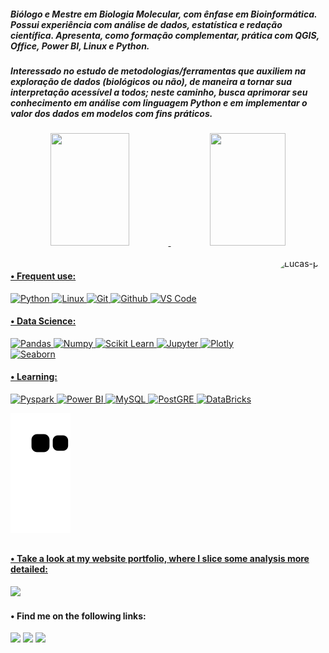 ##### Biólogo e Mestre em Biologia Molecular, com ênfase em Bioinformática. Possui experiência com análise de dados, estatística e redação científica. Apresenta, como formação complementar, prática com QGIS, Office, Power BI, Linux e Python.

##### Interessado no estudo de metodologias/ferramentas que auxiliem na exploração de dados (biológicos ou não), de maneira a tornar sua interpretação acessível a todos; neste caminho, busca aprimorar seu conhecimento em análise com linguagem Python e em implementar o valor dos dados em modelos com fins práticos.


<div align="center">
  <a href="https://github.com/chitolina">
  <img height="180em" width="50%" src="https://github-readme-stats.vercel.app/api?username=chitolina&show_icons=true&theme=radical&include_all_commits=true&count_private=true"/>
  <img height="180em" width="49%" src="https://github-readme-stats.vercel.app/api/top-langs/?username=chitolina&layout=compact&langs_count=7&theme=radical"/>
    
 </div>
 <div style="display: inline_block"><br>
 <img align="right" alt="Lucas-pic" height="300" style="border-radius:500px; src="<img src=".github/workflows/giffy.gif" class="hrafntinna" title="" alt="">
 </div>
  
 #### • Frequent use:
 ![Python](https://img.shields.io/badge/-Python-black?style=flat-plastic&logo=Python)
 ![Linux](https://img.shields.io/badge/-Linux-black?style=flat-plastic&logo=Linux)
 ![Git](https://img.shields.io/badge/-Git-black?style=flat-plastic&logo=Git)
 ![Github](https://img.shields.io/badge/-Github-black?style=flat-plastic&logo=Github)
 ![VS Code](https://img.shields.io/badge/-VS%20Code-black?style=flat-plastic&logo=visual-studio-code)  
  
 #### • Data Science:
 ![Pandas](https://img.shields.io/badge/-Pandas-black?style=flat-plastic&logo=Pandas)
 ![Numpy](https://img.shields.io/badge/-Numpy-black?style=flat-plastic&logo=Numpy)
 ![Scikit Learn](https://img.shields.io/badge/-Scikit%20Learn-black?style=flat-plastic&logo=scikit-learn)
 ![Jupyter](https://img.shields.io/badge/-Jupyter-black?style=flat-plastic&logo=Jupyter)
 ![Plotly](https://img.shields.io/badge/-Plotly-black?style=flat-plastic&logo=Plotly)
 ![Seaborn](https://img.shields.io/badge/-Seaborn-black?style=flat-plastic&logo=Seaborn)
  
 #### • Learning:
 ![Pyspark](https://img.shields.io/badge/-Pyspark-black?style=flat-plastic&logo=Apache-Spark) 
 ![Power BI](https://img.shields.io/badge/-Power%20BI-black?style=flat-plastic&logo=Power-BI)
 ![MySQL](https://img.shields.io/badge/MySQL-black?style=flat&logo=mysql&logoColor=white)
 ![PostGRE](https://img.shields.io/badge/PostgreSQL-black?style=flat&logo=PostgreSQL&logoColor=white)
 ![DataBricks](https://img.shields.io/badge/DataBricks-black?style=flat&logo=Databricks&logoColor=red)
  
  ![Snake animation](https://github.com/chitolina/chitolina/blob/output/github-contribution-grid-snake.svg)

  ##
 
####  • Take a look at my website portfolio, where I slice some analysis more detailed: 
  <div>
  <a href="https://lucaschitolina.netlify.app" target="_blank"><img src="http://ForTheBadge.com/images/badges/built-with-love.svg"_blank"></a> 
  <div> 

####  • Find me on the following links:
<div>   
    <a href="https://instagram.com/acechitolina" target="_blank"><img src="https://img.shields.io/badge/-Instagram-%23E4405F?style=for-the-badge&logo=instagram&logoColor=white" target="_blank"></a> 
    <a href = "mailto:lucas.chitolina@edu.pucrs.br"><img src="https://img.shields.io/badge/-Gmail-%23333?style=for-the-badge&logo=gmail&logoColor=white" target="_blank"></a>
    <a href="https://www.linkedin.com/in/lucas-chitolina" target="_blank"><img src=https://img.shields.io/badge/LinkedIn-0077B5?style=for-the-badge&logo=linkedin&logoColor=white" target="_blank"></a> 
</div>
